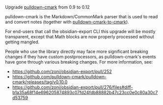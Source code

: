 Upgrade [pulldown-cmark](https://crates.io/crates/pulldown-cmark) from 0.9 to 0.12

pulldown-cmark is the Markdown/CommonMark parser that is used to read and convert notes (together with [pulldown-cmark-to-cmark](https://crates.io/crates/pulldown-cmark-to-cmark)).

For end-users that call the obsidian-export CLI this upgrade will be mostly transparent, except that Math blocks are now properly processed without getting mangled.

People who use the library directly may face more significant breaking changes if they have custom postprocessors, as pulldown-cmark's events have gone through various breaking changes.
For more information, see:

- <https://github.com/zoni/obsidian-export/pull/252>
- <https://github.com/pulldown-cmark/pulldown-cmark/releases/tag/v0.10.0>
- <https://github.com/zoni/obsidian-export/pull/276/files#diff-b1a35a68f14e696205874893c07fd24fdb88882b47c23cc0e0c80a30c7d53759>
